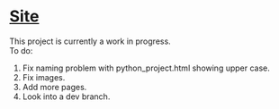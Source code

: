 
# [Site](https://cjvillar.github.io/)
This project is currently a work in progress. 
<br>To do:</br>
1. Fix naming problem with python_project.html showing upper case.
2. Fix images.
3. Add more pages.
4. Look into a dev branch.
